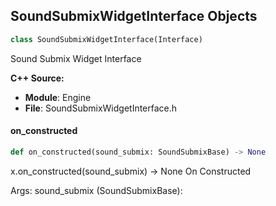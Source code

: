 ## SoundSubmixWidgetInterface Objects

```python
class SoundSubmixWidgetInterface(Interface)
```

Sound Submix Widget Interface

**C++ Source:**

- **Module**: Engine
- **File**: SoundSubmixWidgetInterface.h

<a id="unreal.SoundSubmixWidgetInterface.on_constructed"></a>

#### on_constructed

```python
def on_constructed(sound_submix: SoundSubmixBase) -> None
```

x.on_constructed(sound_submix) -> None
On Constructed

Args:
    sound_submix (SoundSubmixBase):

<a id="unreal.SparseVolumeTexture"></a>
